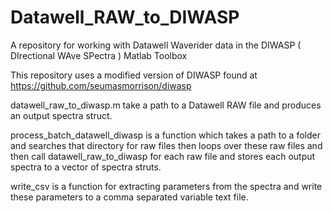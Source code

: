 Datawell_RAW_to_DIWASP
======================

A repository for working with Datawell Waverider data in the DIWASP ( DIrectional WAve SPectra ) Matlab Toolbox

This repository uses a modified version of DIWASP found at https://github.com/seumasmorrison/diwasp

datawell_raw_to_diwasp.m take a path to a Datawell RAW file and produces an output spectra struct.

process_batch_datawell_diwasp is a function which takes a path to a folder and searches that directory for raw files then loops over these raw files and then call datawell_raw_to_diwasp for each raw file and stores each output spectra to a vector of spectra struts.

write_csv is a function for extracting parameters from the spectra and write these parameters to a comma separated variable text file.



